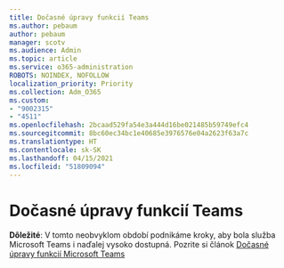 ```yaml
---
title: Dočasné úpravy funkcií Teams
ms.author: pebaum
author: pebaum
manager: scotv
ms.audience: Admin
ms.topic: article
ms.service: o365-administration
ROBOTS: NOINDEX, NOFOLLOW
localization_priority: Priority
ms.collection: Adm_O365
ms.custom:
- "9002315"
- "4511"
ms.openlocfilehash: 2bcaad529fa54e3a444d16be021485b59749efc4
ms.sourcegitcommit: 8bc60ec34bc1e40685e3976576e04a2623f63a7c
ms.translationtype: HT
ms.contentlocale: sk-SK
ms.lasthandoff: 04/15/2021
ms.locfileid: "51809094"
---
```

# <a name="teams-temporary-feature-adjustments"></a>Dočasné úpravy funkcií Teams

**Dôležité**: V tomto neobvyklom období podnikáme kroky, aby bola služba Microsoft Teams i naďalej vysoko dostupná. Pozrite si článok [Dočasné úpravy funkcií Microsoft Teams](https://admin.microsoft.com/Adminportal/Home?source=applauncher#MessageCenter?id=MC206581)
